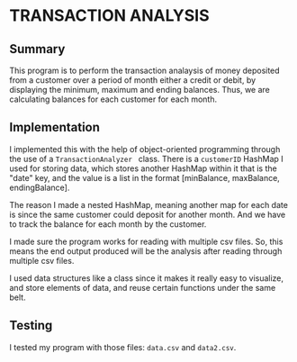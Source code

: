 # TRANSACTION ANALYSIS

## Summary

This program is to perform the transaction analaysis of money deposited from a 
customer over a period of month either a credit or debit, by displaying the 
minimum, maximum and ending balances. Thus, we are calculating balances 
for each customer for each month.

## Implementation

I implemented this with the help of object-oriented programming through the use of 
a `TransactionAnalyzer ` class. There is a `customerID` HashMap I used for storing
data, which stores another HashMap within it that is the "date" key, and the value
is a list in the format [minBalance, maxBalance, endingBalance].

The reason I made a nested HashMap, meaning another map for each date is since the same
customer could deposit for another month. And we have to track the balance for each 
month by the customer. 

I made sure the program works for reading with multiple csv files. So, this means the
end output produced will be the analysis after reading through multiple csv files.

I used data structures like a class since it makes it really easy to visualize, and store
elements of data, and reuse certain functions under the same belt.

## Testing

I tested my program with those files: `data.csv` and `data2.csv`. 

